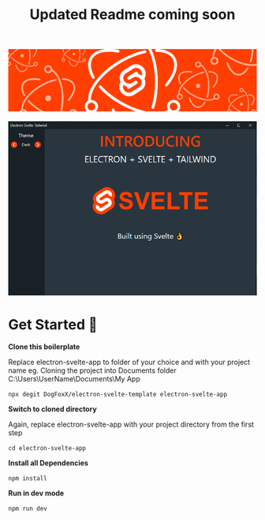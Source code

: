 
<div align="center">
<h1><strong>Updated Readme coming soon</strong></h1>
<br>
<br>
<img src="https://github.com/DogFoxX/assets/blob/master/electron-svelte-template/electron_svelte.png?raw=true" alt="Electron + Svelte Banner" />
<br>
<br>
<div align="center" back>
	<img src="https://github.com/DogFoxX/assets/blob/master/electron-svelte-template/screenshot.png?raw=true">
</div>
</div>

# Get Started :checkered_flag:
**Clone this boilerplate**

Replace electron-svelte-app to folder of your choice and with your project name
eg. Cloning the project into Documents folder C:\Users\UserName\Documents\My App
```
npx degit DogFoxX/electron-svelte-template electron-svelte-app
```

**Switch to cloned directory**

Again, replace electron-svelte-app with your project directory from the first step
```
cd electron-svelte-app
```

**Install all Dependencies**

```
npm install
```

**Run in dev mode**

```
npm run dev
```